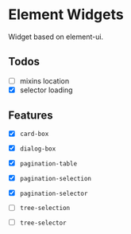 # Element Widgets

Widget based on element-ui.

## Todos

- [ ] mixins location
- [X] selector loading

## Features

- [X] `card-box`

- [X] `dialog-box`

- [X] `pagination-table`

- [X] `pagination-selection`

- [X] `pagination-selector`

- [ ] `tree-selection`

- [ ] `tree-selector`
